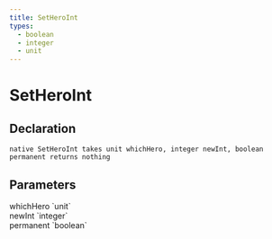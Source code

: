 ```yaml
---
title: SetHeroInt
types:
  - boolean
  - integer
  - unit
---
```


# SetHeroInt

## Declaration

```
native SetHeroInt takes unit whichHero, integer newInt, boolean permanent returns nothing
```

## Parameters
<dl>
  <dt>whichHero `unit`</dt>
  <dd></dd>

  <dt>newInt `integer`</dt>
  <dd></dd>

  <dt>permanent `boolean`</dt>
  <dd></dd>
</dl>